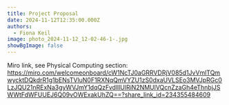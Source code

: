 ```yaml
---
title: Project Proposal
date: 2024-11-12T12:35:00.000Z
authors:
  - Fiona Keil
image: photo_2024-11-12_12-02-46-1-.jpg
showBgImage: false
---
```

Miro link, see Physical Computing section:\
https://miro.com/welcomeonboard/cW1NcTJ0aGRRVDRjV085d1JvVmlTQmwycktDQkdrR1g1bENsTVluN0F1RXNqQmVYZU1zS0dxaUVLSEo3MVJpRGc0LzJQU21nRExNa3gyWVJmY1dqQzFvdlllUlRiN2NMUlVQcnZzaGh4eThnbjJSWWtFdWFUUEJ6Q09vOWExakUhZQ==?share_link_id=234355484609
